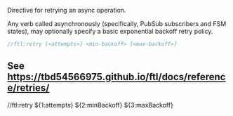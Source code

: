 Directive for retrying an async operation.

Any verb called asynchronously (specifically, PubSub subscribers and FSM states), may optionally specify a basic exponential backoff retry policy.

```go
//ftl:retry [<attempts>] <min-backoff> [<max-backoff>]
```

See https://tbd54566975.github.io/ftl/docs/reference/retries/
---

//ftl:retry ${1:attempts} ${2:minBackoff} ${3:maxBackoff}

